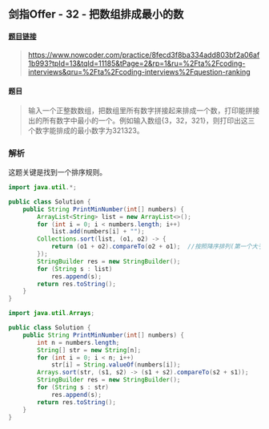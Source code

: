 ## 剑指Offer - 32 - 把数组排成最小的数

#### [题目链接](https://www.nowcoder.com/practice/8fecd3f8ba334add803bf2a06af1b993?tpId=13&tqId=11185&tPage=2&rp=1&ru=%2Fta%2Fcoding-interviews&qru=%2Fta%2Fcoding-interviews%2Fquestion-ranking)

>https://www.nowcoder.com/practice/8fecd3f8ba334add803bf2a06af1b993?tpId=13&tqId=11185&tPage=2&rp=1&ru=%2Fta%2Fcoding-interviews&qru=%2Fta%2Fcoding-interviews%2Fquestion-ranking

#### 题目

> 输入一个正整数数组，把数组里所有数字拼接起来排成一个数，打印能拼接出的所有数字中最小的一个。例如输入数组{3，32，321}，则打印出这三个数字能排成的最小数字为321323。

### 解析

这题关键是找到一个排序规则。

```java
import java.util.*;

public class Solution {
    public String PrintMinNumber(int[] numbers) {
        ArrayList<String> list = new ArrayList<>();
        for (int i = 0; i < numbers.length; i++)
            list.add(numbers[i] + "");
        Collections.sort(list, (o1, o2) -> {
            return (o1 + o2).compareTo(o2 + o1);  //按照降序排列(第一个大于第二个返回1-->升序排列)
        });
        StringBuilder res = new StringBuilder();
        for (String s : list)
            res.append(s);
        return res.toString();
    }
}
```

```java
import java.util.Arrays;

public class Solution {
    public String PrintMinNumber(int[] numbers) {
        int n = numbers.length;
        String[] str = new String[n];
        for (int i = 0; i < n; i++)
            str[i] = String.valueOf(numbers[i]);
        Arrays.sort(str, (s1, s2) -> (s1 + s2).compareTo(s2 + s1));
        StringBuilder res = new StringBuilder();
        for (String s : str)
            res.append(s);
        return res.toString();
    }
}

```

